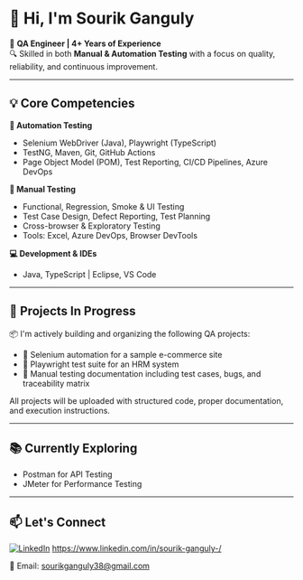 # 👋 Hi, I'm Sourik Ganguly

🎯 **QA Engineer | 4+ Years of Experience**  
🔍 Skilled in both **Manual & Automation Testing** with a focus on quality, reliability, and continuous improvement.

---

## 💡 Core Competencies

**🔧 Automation Testing**
- Selenium WebDriver (Java), Playwright (TypeScript)
- TestNG, Maven, Git, GitHub Actions
- Page Object Model (POM), Test Reporting, CI/CD Pipelines, Azure DevOps

**🧪 Manual Testing**
- Functional, Regression, Smoke & UI Testing
- Test Case Design, Defect Reporting, Test Planning
- Cross-browser & Exploratory Testing
- Tools: Excel, Azure DevOps, Browser DevTools

**💻 Development & IDEs**
- Java, TypeScript | Eclipse, VS Code

---

## 🚧 Projects In Progress

📦 I'm actively building and organizing the following QA projects:

- 🧩 Selenium automation for a sample e-commerce site  
- 🧩 Playwright test suite for an HRM system  
- 🧩 Manual testing documentation including test cases, bugs, and traceability matrix  

All projects will be uploaded with structured code, proper documentation, and execution instructions.

---

## 📚 Currently Exploring
- Postman for API Testing  
- JMeter for Performance Testing 

---

## 📫 Let's Connect
[![LinkedIn](https://img.shields.io/badge/LinkedIn-blue?style=flat&logo=linkedin)](https://linkedin.com/in/yourlinkedinprofile)  https://www.linkedin.com/in/sourik-ganguly-/

📧 Email: sourikganguly38@gmail.com
